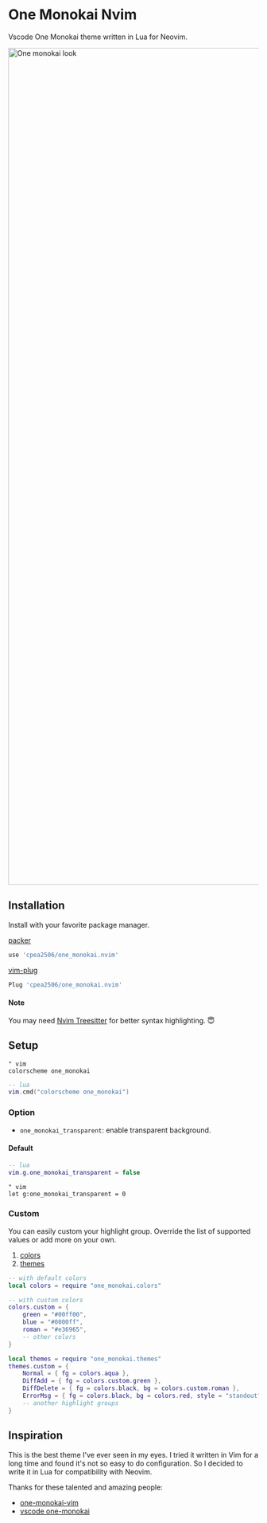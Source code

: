 # One Monokai Nvim

Vscode One Monokai theme written in Lua for Neovim.

<img width="1680" alt="One monokai look" src="https://user-images.githubusercontent.com/42694704/139383485-ae0be75e-225f-468a-9ce3-ba8cad20ff4c.png">

## Installation
Install with your favorite package manager.

[packer](https://github.com/wbthomason/packer.nvim)

```lua
use 'cpea2506/one_monokai.nvim'
```

[vim-plug](https://github.com/junegunn/vim-plug)

```lua
Plug 'cpea2506/one_monokai.nvim'
```

#### Note
You may need [Nvim Treesitter](https://github.com/nvim-treesitter/nvim-treesitter) for better syntax highlighting. 😇

## Setup

```vim
" vim
colorscheme one_monokai
```

```lua
-- lua
vim.cmd("colorscheme one_monokai")
```

### Option

- `one_monokai_transparent`: enable transparent background.

#### Default

```lua
-- lua
vim.g.one_monokai_transparent = false
``` 

```vim
" vim
let g:one_monokai_transparent = 0
```

### Custom
You can easily custom your highlight group. Override the list of supported values or add more on your own.
1. [colors](https://github.com/cpea2506/one_monokai.nvim/blob/main/lua/one_monokai/colors.lua)
2. [themes](https://github.com/cpea2506/one_monokai.nvim/blob/main/lua/one_monokai/themes.lua)

```lua
-- with default colors
local colors = require "one_monokai.colors"

-- with custom colors
colors.custom = {
    green = "#00ff00",
    blue = "#0000ff",
    roman = "#e36965",
    -- other colors
}

local themes = require "one_monokai.themes"
themes.custom = {
    Normal = { fg = colors.aqua },
    DiffAdd = { fg = colors.custom.green },
    DiffDelete = { fg = colors.black, bg = colors.custom.roman },
    ErrorMsg = { fg = colors.black, bg = colors.red, style = "standout" },
    -- another highlight groups
}
```

## Inspiration
This is the best theme I've ever seen in my eyes. I tried it written in Vim for a long time and found it's not so easy to do configuration. So I decided to write it in Lua for compatibility with Neovim.

Thanks for these talented and amazing people:

- [one-monokai-vim](https://github.com/fratajczak/one-monokai-vim)
- [vscode one-monokai](https://github.com/azemoh/vscode-one-monokai)
